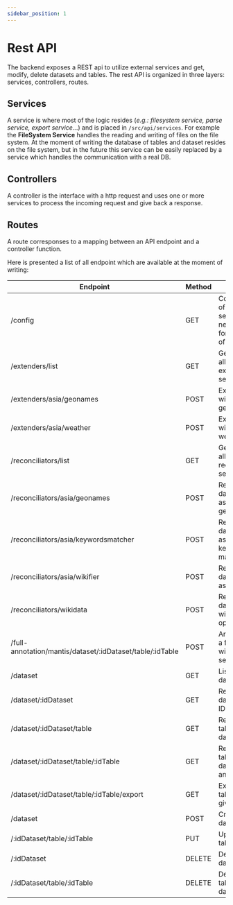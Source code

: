 ```yaml
---
sidebar_position: 1
---
```


# Rest API
The backend exposes a REST api to utilize external services and get, modify, delete datasets and tables.
The rest API is organized in three layers: services, controllers, routes.

## Services
A service is where most of the logic resides (*e.g.: filesystem service, parse service, export service..*.) and is placed in `/src/api/services`.
For example the **FileSystem Service** handles the reading and writing of files on the file system. At the moment of writing the database of tables and dataset resides on the file system, but in the future this service can be easily replaced by a service which handles the communication with a real DB.

## Controllers
A controller is the interface with a http request and uses one or more services to process the incoming request and give back a response.

## Routes
A route corresponses to a mapping between an API endpoint and a controller function.


Here is presented a list of all endpoint which are available at the moment of writing:

| Endpoint      | Method | Return |
| ----------- | ----------- | ---
| /config      | GET       | Configuration of dynamic services necessary for the setup of the UI     |
| /extenders/list      | GET       | Get a list of all available extension services     |
| /extenders/asia/geonames      | POST       | Extend data with asia geonames     |
| /extenders/asia/weather      | POST       | Extend data with asia weather     |
| /reconciliators/list      | GET       | Get a list of all available reconciliators services     |
| /reconciliators/asia/geonames      | POST       | Reconciliate data with asia geonames     |
| /reconciliators/asia/keywordsmatcher      | POST       | Reconciliate data with asia keywords matcher     |
| /reconciliators/asia/wikifier      | POST       | Reconciliate data with asia wikifier    |
| /reconciliators/wikidata      | POST       | Reconciliate data with wikidata open refine    |
| /full-annotation/mantis/dataset/:idDataset/table/:idTable      | POST       | Annotation of a full table with Mantis service    |
| /dataset   | GET        | List of all datasets       |
| /dataset/:idDataset   | GET        | Return a dataset by its ID      |
| /dataset/:idDataset/table   | GET        | Return all tables of a dataset     |
| /dataset/:idDataset/table/:idTable   | GET        | Return a table by its dataset ID and table ID   |
| /dataset/:idDataset/table/:idTable/export   | GET        | Export a table by a given format   |
| /dataset   | POST        | Create a new dataset   |
| /:idDataset/table/:idTable   | PUT        | Update a table   |
| /:idDataset   | DELETE        | Delete a dataset   |
| /:idDataset/table/:idTable  | DELETE        | Delete a table of a dataset   |
